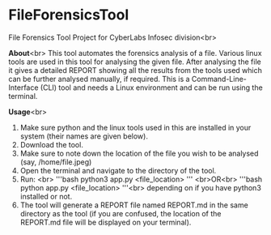 # FileForensicsTool
File Forensics Tool Project for CyberLabs Infosec division<br\>

**About**<br\>
This tool automates the forensics analysis of a file. Various linux tools are used in this tool for analysing the given file. After analysing the file it gives a detailed REPORT showing all the results from the tools used which can be further analysed manually, if required. This is a Command-Line-Interface (CLI) tool and needs a Linux environment and can be run using the terminal.

**Usage**<br\>
1. Make sure python and the linux tools used in this are installed in your system (their names are given below).
2. Download the tool.
3. Make sure to note down the location of the file you wish to be analysed (say, /home/file.jpeg)
4. Open the terminal and navigate to the directory of the tool.
5. Run: <br\>
	<!--Code Blocks-->
	'''bash
	python3 app.py <file_location>
	''' <br\>OR<br\>
	'''bash
	python app.py <file_location>
	'''<br\>
	depending on if you have python3 installed or not.
6. The tool will generate a REPORT file named REPORT.md in the same directory as the tool (if you are confused, the location of the REPORT.md file will be displayed on your terminal).


